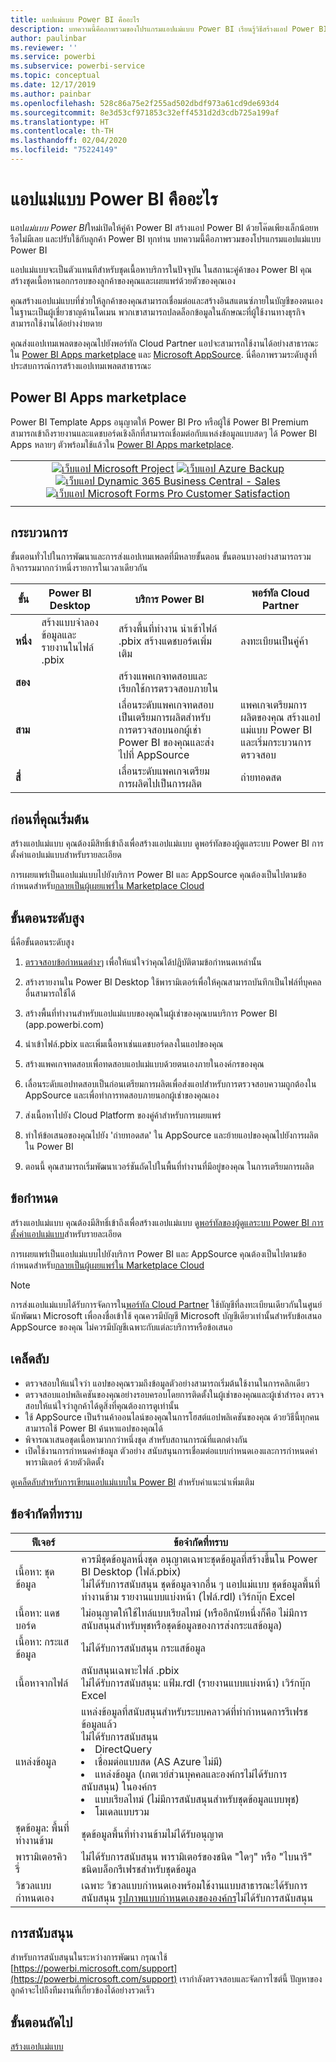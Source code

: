 ```yaml
---
title: แอปแม่แบบ Power BI คืออะไร
description: บทความนี้คือภาพรวมของโปรแกรมแอปแม่แบบ Power BI เรียนรู้วิธีสร้างแอป Power BI ด้วยโค๊ดเพียงเล็กน้อยหรือไม่มีเลย และปรับใช้กับลูกค้า Power BI ทุกท่าน
author: paulinbar
ms.reviewer: ''
ms.service: powerbi
ms.subservice: powerbi-service
ms.topic: conceptual
ms.date: 12/17/2019
ms.author: painbar
ms.openlocfilehash: 528c86a75e2f255ad502dbdf973a61cd9de693d4
ms.sourcegitcommit: 8e3d53cf971853c32eff4531d2d3cdb725a199af
ms.translationtype: HT
ms.contentlocale: th-TH
ms.lasthandoff: 02/04/2020
ms.locfileid: "75224149"
---
```

# <a name="what-are-power-bi-template-apps"></a>แอปแม่แบบ Power BI คืออะไร

แอป*แม่แบบ Power BI*ใหม่เปิดให้คู่ค้า Power BI สร้างแอป Power BI ด้วยโค๊ดเพียงเล็กน้อยหรือไม่มีเลย และปรับใช้กับลูกค้า Power BI ทุกท่าน  บทความนี้คือภาพรวมของโปรแกรมแอปแม่แบบ Power BI

แอปแม่แบบจะเป็นตัวแทนทีสำหรับชุดเนื้อหาบริการในปัจจุบัน ในสถานะคู่ค้าของ Power BI คุณสร้างชุดเนื้อหานอกกรอบของลูกค้าของคุณและเผยแพร่ด้วยตัวของคุณเอง  

คุณสร้างแอปแม่แบบที่ช่วยให้ลูกค้าของคุณสามารถเชื่อมต่อและสร้างอินสแตนซ์ภายในบัญชีของตนเอง ในฐานะเป็นผู้เชี่ยวชาญด้านโดเมน พวกเขาสามารถปลดล็อกข้อมูลในลักษณะที่ผู้ใช้งานทางธุรกิจสามารถใช้งานได้อย่างง่ายดาย  

คุณส่งแอปเทมเพลตของคุณไปยังพอร์ทัล Cloud Partner แอปจะสามารถใช้งานได้อย่างสาธารณะใน [Power BI Apps marketplace](https://app.powerbi.com/getdata/services) และ [Microsoft AppSource](https://appsource.microsoft.com/?product=power-bi). นี่คือภาพรวมระดับสูงที่ประสบการณ์การสร้างแอปเทมเพลตสาธารณะ

## <a name="power-bi-apps-marketplace"></a>Power BI Apps marketplace

Power BI Template Apps อนุญาตให้ Power BI Pro หรือผู้ใช้ Power BI Premium สามารถเข้าถึงรายงานและแดชบอร์ดเชิงลึกที่สามารถเชื่อมต่อกับแหล่งข้อมูลแบบสดๆ ได้ Power BI Apps หลายๆ ตัวพร้อมใช้แล้วใน [Power BI Apps marketplace](https://app.powerbi.com/getdata/services).

|  |
|     :---:      |
| [![เว็บแอป Microsoft Project](./media/service-template-apps-overview/project-web.png)](https://app.powerbi.com/groups/me/getapps/services/pbi_msprojectonline.pbi-microsoftprojectwebapp) [![เว็บแอป Azure Backup](./media/service-template-apps-overview/azure-backup.png)](https://app.powerbi.com/groups/me/getapps/services/pbi-azurebackup.pbi-azurebackup-template) [![เว็บแอป Dynamic 365 Business Central - Sales](./media/service-template-apps-overview/dynamics-sales.png)](https://app.powerbi.com/groups/me/getapps/services/microsoftdynsmb.businesscentral_sales) [![เว็บแอป Microsoft Forms Pro Customer Satisfaction](./media/service-template-apps-overview/forms-pro.png)](https://app.powerbi.com/groups/me/getapps/services/msfp.formsprocustomersatisfaction) |
|  |

## <a name="process"></a>กระบวนการ
ขั้นตอนทั่วไปในการพัฒนาและการส่งแอปเทมเพลตที่มีหลายขั้นตอน ขั้นตอนบางอย่างสามารถรวมกิจกรรมมากกว่าหนึ่งรายการในเวลาเดียวกัน


| ขั้น | Power BI Desktop |  |บริการ Power BI  |  |พอร์ทัล Cloud Partner  |
|---|--------|--|---------|---------|---------|
| **หนึ่ง** | สร้างแบบจำลองข้อมูลและรายงานในไฟล์ .pbix |  | สร้างพื้นที่ทำงาน นำเข้าไฟล์ .pbix สร้างแดชบอร์ดเพิ่มเติม  |  | ลงทะเบียนเป็นคู่ค้า |
| **สอง** |  |  | สร้างแพคเกจทดสอบและเรียกใช้การตรวจสอบภายใน        |  | |
| **สาม** | |  | เลื่อนระดับแพคเกจทดสอบเป็นเตรียมการผลิตสำหรับการตรวจสอบนอกผู้เช่า Power BI ของคุณและส่งไปที่ AppSource  |  | แพคเกจเตรียมการผลิตของคุณ สร้างแอปแม่แบบ Power BI และเริ่มกระบวนการตรวจสอบ |
| **สี่** | |  | เลื่อนระดับแพคเกจเตรียมการผลิตไปเป็นการผลิต |  | ถ่ายทอดสด |

## <a name="before-you-begin"></a>ก่อนที่คุณเริ่มต้น

สร้างแอปแม่แบบ คุณต้องมีสิทธิ์เข้าถึงเพื่อสร้างแอปแม่แบบ ดูพอร์ทัลของผู้ดูแลระบบ Power BI การตั้งค่าแอปแม่แบบสำหรับรายละเอียด 

การเผยแพร่เป็นแอปแม่แบบไปยังบริการ Power BI และ AppSource คุณต้องเป็นไปตามข้อกำหนดสำหรับ[กลายเป็นผู้เผยแพร่ใน Marketplace Cloud](https://docs.microsoft.com/azure/marketplace/become-publisher)
 
## <a name="high-level-steps"></a>ขั้นตอนระดับสูง

นี่คือขั้นตอนระดับสูง 

1. [ตรวจสอบข้อกำหนดต่างๆ](#requirements) เพื่อให้แน่ใจว่าคุณได้ปฎิบัติตามข้อกำหนดเหล่านั้น 

2. สร้างรายงานใน Power BI Desktop ใช้พารามิเตอร์เพื่อให้คุณสามารถบันทึกเป็นไฟล์ที่บุคคลอื่นสามารถใช้ได้ 

3. สร้างพื้นที่ทำงานสำหรับแอปแม่แบบของคุณในผู้เช่าของคุณบนบริการ Power BI (app.powerbi.com) 

4. นำเข้าไฟล์.pbix และเพิ่มเนื้อหาเช่นแดชบอร์ดลงในแอปของคุณ 

5. สร้างแพคเกจทดสอบเพื่อทดสอบแอปแม่แบบด้วยตนเองภายในองค์กรของคุณ 

6. เลื่อนระดับแอปทดสอบเป็นก่อนเตรียมการผลิตเพื่อส่งแอปสำหรับการตรวจสอบความถูกต้องใน AppSource และเพื่อทำการทดสอบภายนอกผู้เช่าของคุณเอง 

7. ส่งเนื้อหาไปยัง Cloud Platform ของคู่ค้าสำหรับการเผยแพร่ 

8. ทำให้ข้อเสนอของคุณไปยัง 'ถ่ายทอดสด' ใน AppSource และย้ายแอปของคุณไปยังการผลิตใน Power BI

9. ตอนนี้ คุณสามารถเริ่มพัฒนาเวอร์ชันถัดไปในพื้นที่ทำงานที่มีอยู่ของคุณ ในการเตรียมการผลิต 

## <a name="requirements"></a>ข้อกำหนด

สร้างแอปแม่แบบ คุณต้องมีสิทธิ์เข้าถึงเพื่อสร้างแอปแม่แบบ ดู[พอร์ทัลของผู้ดูแลระบบ Power BI การตั้งค่าแอปแม่แบบ](service-admin-portal.md#template-apps-settings)สำหรับรายละเอียด 

การเผยแพร่เป็นแอปแม่แบบไปยังบริการ Power BI และ AppSource คุณต้องเป็นไปตามข้อกำหนดสำหรับ[กลายเป็นผู้เผยแพร่ใน Marketplace Cloud](https://docs.microsoft.com/azure/marketplace/become-publisher)
 > [!NOTE] 
 > การส่งแอปแม่แบบได้รับการจัดการใน[พอร์ทัล Cloud Partner](https://cloudpartner.azure.com) ใช้บัญชีที่ลงทะเบียนเดียวกันในศูนย์นักพัฒนา Microsoft เพื่อลงชื่อเข้าใช้ คุณควรมีบัญชี Microsoft บัญชีเดียวเท่านั้นสำหรับข้อเสนอ AppSource ของคุณ ไม่ควรมีบัญชีเฉพาะกับแต่ละบริการหรือข้อเสนอ

## <a name="tips"></a>เคล็ดลับ 

- ตรวจสอบให้แน่ใจว่า แอปของคุณรวมถึงข้อมูลตัวอย่างสามารถเริ่มต้นใช้งานในการคลิกเดียว 
- ตรวจสอบแอปพลิเคชันของคุณอย่างรอบครอบโดยการติดตั้งในผู้เช่าของคุณและผู้เช่าสำรอง ตรวจสอบให้แน่ใจว่าลูกค้าได้ดูสิ่งที่คุณต้องการดูเท่านั้น 
- ใช้ AppSource เป็นร้านค้าออนไลน์ของคุณในการโฮสต์แอปพลิเคชันของคุณ ด้วยวิธีนี้ทุกคนสามารถใช้ Power BI ค้นหาแอปของคุณได้ 
- พิจารณาเสนอชุดเนื้อหามากกว่าหนึ่งชุด สำหรับสถานการณ์ที่แตกต่างกัน 
- เปิดใช้งานการกำหนดค่าข้อมูล ตัวอย่าง สนับสนุนการเชื่อมต่อแบบกำหนดเองและการกำหนดค่าพารามิเตอร์ ด้วยตัวติดตั้ง

ดู[เคล็ดลับสำหรับการเขียนแอปแม่แบบใน Power BI](service-template-apps-tips.md) สำหรับคำแนะนำเพิ่มเติม

## <a name="known-limitations"></a>ข้อจำกัดที่ทราบ

| ฟีเจอร์ | ข้อจำกัดที่ทราบ |
|---------|---------|
|เนื้อหา:  ชุดข้อมูล   | ควรมีชุดข้อมูลหนึ่งชุด อนุญาตเฉพาะชุดข้อมูลที่สร้างขึ้นใน Power BI Desktop (ไฟล์.pbix) <br>ไม่ได้รับการสนับสนุน ชุดข้อมูลจากอื่น ๆ แอปแม่แบบ ชุดข้อมูลพื้นที่ทำงานข้าม รายงานแบบแบ่งหน้า (ไฟล์.rdl) เวิร์กบุ๊ก Excel |
|เนื้อหา: แดชบอร์ด | ไม่อนุญาตให้ใช้ไทล์แบบเรียลไทม์ (หรืออีกนัยหนึ่งก็คือ ไม่มีการสนับสนุนสำหรับพุชหรือชุดข้อมูลของการส่งกระแสข้อมูล) |
|เนื้อหา: กระแสข้อมูล | ไม่ได้รับการสนับสนุน กระแสข้อมูล |
|เนื้อหาจากไฟล์ | สนับสนุนเฉพาะไฟล์ .pbix <br>ไม่ได้รับการสนับสนุน: แฟ้ม.rdl (รายงานแบบแบ่งหน้า) เวิร์กบุ๊ก Excel   |
| แหล่งข้อมูล | แหล่งข้อมูลที่สนับสนุนสำหรับระบบคลาวด์ที่ทำกำหนดการรีเฟรชข้อมูลแล้ว <br>ไม่ได้รับการสนับสนุน <li> DirectQuery</li><li>เชื่อมต่อแบบสด (AS Azure ไม่มี)</li> <li>แหล่งข้อมูล (เกตเวย์ส่วนบุคคลและองค์กรไม่ได้รับการสนับสนุน) ในองค์กร</li> <li>แบบเรียลไทม์ (ไม่มีการสนับสนุนสำหรับชุดข้อมูลแบบพุช)</li> <li>โมเดลแบบรวม</li></ul> |
| ชุดข้อมูล: พื้นที่ทำงานข้าม | ชุดข้อมูลพื้นที่ทำงานข้ามไม่ได้รับอนุญาต  |
| พารามิเตอรคิวรี่ | ไม่ได้รับการสนับสนุน พารามิเตอร์ของชนิด "ใดๆ" หรือ "ไบนารี" ชนิดบล็อกรีเฟรชสำหรับชุดข้อมูล |
| วิชวลแบบกำหนดเอง | เฉพาะ วิชวลแบบกำหนดเองพร้อมใช้งานแบบสาธารณะได้รับการสนับสนุน [รูปภาพแบบกำหนดเองขององค์กร](developer/power-bi-custom-visuals-organization.md)ไม่ได้รับการสนับสนุน |

## <a name="support"></a>การสนับสนุน
สำหรับการสนับสนุนในระหว่างการพัฒนา กรุณาใช้ [https://powerbi.microsoft.com/support](https://powerbi.microsoft.com/support) เรากำลังตรวจสอบและจัดการไซต์นี้ ปัญหาของลูกค้าจะไปถึงทีมงานที่เกี่ยวข้องได้อย่างรวดเร็ว

## <a name="next-steps"></a>ขั้นตอนถัดไป

[สร้างแอปแม่แบบ](service-template-apps-create.md)
